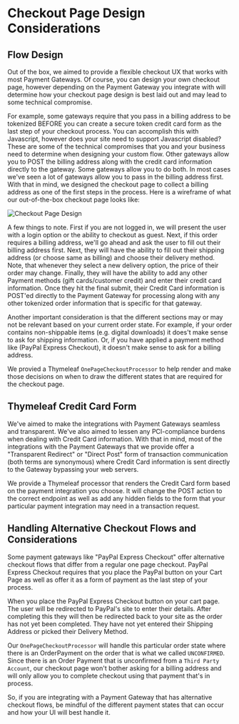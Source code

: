 # Checkout Page Design Considerations

## Flow Design

Out of the box, we aimed to provide a flexible checkout UX that works with most Payment Gateways. Of course, you can design your own checkout page, however depending on the Payment Gateway you integrate with will determine how your checkout page design is best laid out and may lead to some technical compromise.

For example, some gateways require that you pass in a billing address to be tokenized BEFORE you can create a secure token credit card form as the last step of your checkout process. You can accomplish this with Javascript, however does your site need to support Javascript disabled? These are some of the technical compromises that you and your business need to determine when designing your custom flow. Other gateways allow you to POST the billing address along with the credit card information directly to the gateway. Some gateways allow you to do both. In most cases we've seen a lot of gateways allow you to pass in the billing address first. With that in mind, we designed the checkout page to collect a billing address as one of the first steps in the process. Here is a wireframe of what our out-of-the-box checkout page looks like:

![Checkout Page Design](checkout-page-design.png)

A few things to note. First if you are not logged in, we will present the user with a login option or the ability to checkout as guest. Next, if this order requires a billing address, we'll go ahead and ask the user to fill out their billing address first. Next, they will have the ability to fill out their shipping address (or choose same as billing) and choose their delivery method. Note, that whenever they select a new delivery option, the price of their order may change. Finally, they will have the ability to add any other Payment methods (gift cards/customer credit) and enter their credit card information. Once they hit the final submit, their Credit Card information is POST'ed directly to the Payment Gateway for processing along with any other tokenized order information that is specific for that gateway.

Another important consideration is that the different sections may or may not be relevant based on your current order state. For example, if your order contains non-shippable items (e.g. digital downloads) it does't make sense to ask for shipping information. Or, if you have applied a payment method like (PayPal Express Checkout), it doesn't make sense to ask for a billing address.

We provied a Thymeleaf `OnePageCheckoutProcessor` to help render and make those decisions on when to draw the different states that are required for the checkout page.

## Thymeleaf Credit Card Form

We've aimed to make the integrations with Payment Gateways seamless and transparent. We've also aimed to lessen any PCI-compliance burdens when dealing with Credit Card information. With that in mind, most of the integrations with the Payment Gateways that we provide offer a "Transparent Redirect" or "Direct Post" form of transaction communication (both terms are synonymous) where Credit Card information is sent directly to the Gateway bypassing your web servers.

We provide a Thymeleaf processor that renders the Credit Card form based on the payment integration you choose. It will change the POST action to the correct endpoint as well as add any hidden fields to the form that your particular payment integration may need in a transaction request.

## Handling Alternative Checkout Flows and Considerations

Some payment gateways like "PayPal Express Checkout" offer alternative checkout flows that differ from a regular one page checkout. PayPal Express Checkout requires that you place the PayPal button on your Cart Page as well as offer it as a form of payment as the last step of your process. 

When you place the PayPal Express Checkout button on your cart page. The user will be redirected to PayPal's site to enter their details. After completing this they will then be redirected back to your site as the order has not yet been completed. They have not yet entered their Shipping Address or picked their Delivery Method.

Our `OnePageCheckoutProcessor` will handle this particular order state where there is an OrderPayment on the order that is what we called `UNCONFIRMED`. Since there is an Order Payment that is unconfirmed from a `Third Party Account`, our checkout page won't bother asking for a billing address and will only allow you to complete checkout using that payment that's in process.

So, if you are integrating with a Payment Gateway that has alternative checkout flows, be mindful of the different payment states that can occur and how your UI will best handle it.
